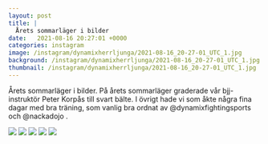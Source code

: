 ```yaml
---
layout: post
title: |
  Årets sommarläger i bilder
date:   2021-08-16 20:27:01 +0000
categories: instagram
image: /instagram/dynamixherrljunga/2021-08-16_20-27-01_UTC_1.jpg
background: /instagram/dynamixherrljunga/2021-08-16_20-27-01_UTC_1.jpg
thumbnail: /instagram/dynamixherrljunga/2021-08-16_20-27-01_UTC_1.jpg
---
```

Årets sommarläger i bilder. På årets sommarläger graderade vår bjj-instruktör Peter Korpås till svart bälte. I övrigt hade vi som åkte några fina dagar med bra träning, som vanlig bra ordnat av @dynamixfightingsports och @nackadojo .



<img src='/www-dynamix-herrljunga/instagram/dynamixherrljunga/2021-08-16_20-27-01_UTC_1.jpg' class='img-fluid' />


<img src='/www-dynamix-herrljunga/instagram/dynamixherrljunga/2021-08-16_20-27-01_UTC_2.jpg' class='img-fluid' />


<img src='/www-dynamix-herrljunga/instagram/dynamixherrljunga/2021-08-16_20-27-01_UTC_3.jpg' class='img-fluid' />


<img src='/www-dynamix-herrljunga/instagram/dynamixherrljunga/2021-08-16_20-27-01_UTC_4.jpg' class='img-fluid' />


<img src='/www-dynamix-herrljunga/instagram/dynamixherrljunga/2021-08-16_20-27-01_UTC_5.jpg' class='img-fluid' />

